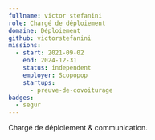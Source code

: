 ```yaml
---
fullname: victor stefanini
role: Chargé de déploiement
domaine: Déploiement
github: victorstefanini
missions:
  - start: 2021-09-02
    end: 2024-12-31
    status: independent
    employer: Scopopop
    startups:
      - preuve-de-covoiturage
badges:
  - segur
---
```

Chargé de déploiement & communication.